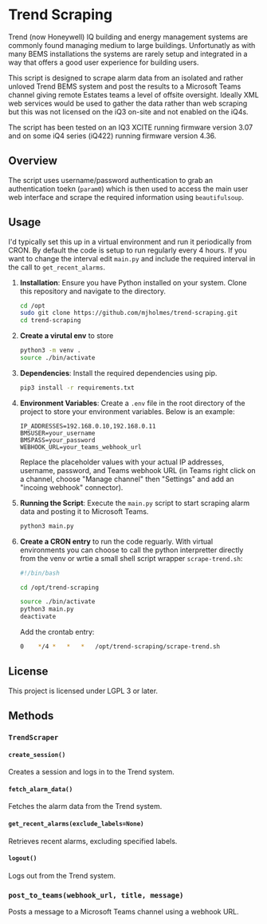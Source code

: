 # Trend Scraping

Trend (now Honeywell) IQ building and energy management systems are commonly found managing medium to large buildings. Unfortunatly as with many BEMS installations the systems are rarely setup and integrated in a way that offers a good user experience for building users.

This script is designed to scrape alarm data from an isolated and rather unloved Trend BEMS system and post the results to a Microsoft Teams channel giving remote Estates teams a level of offsite oversight. Ideally XML web services would be used to gather the data rather than web scraping but this was not licensed on the iQ3 on-site and not enabled on the iQ4s.

The script has been tested on an IQ3 XCITE running firmware version 3.07 and on some iQ4 series (iQ422) running firmware version 4.36.


## Overview

The script uses username/password authentication to grab an authentication toekn (`param0`) which is then used to access the main user web interface and scrape the required information using `beautifulsoup`.

## Usage

I'd typically set this up in a virtual environment and run it periodically from CRON.
By default the code is setup to run regularly every 4 hours. If you want to change the interval edit `main.py` and include the required interval in the call to `get_recent_alarms`.

1. **Installation**: Ensure you have Python installed on your system. Clone this repository and navigate to the directory.

   ```bash
   cd /opt
   sudo git clone https://github.com/mjholmes/trend-scraping.git
   cd trend-scraping
   ```

1. **Create a virutal env** to store

   ```bash
   python3 -m venv .
   source ./bin/activate
   ```

1. **Dependencies**: Install the required dependencies using pip.

   ```bash
   pip3 install -r requirements.txt
   ```

1. **Environment Variables**: Create a `.env` file in the root directory of the project to store your environment variables. Below is an example:

   ```env
   IP_ADDRESSES=192.168.0.10,192.168.0.11
   BMSUSER=your_username
   BMSPASS=your_password
   WEBHOOK_URL=your_teams_webhook_url
   ```

   Replace the placeholder values with your actual IP addresses, username, password, and Teams webhook URL (in Teams right click on a channel, choose "Manage channel" then "Settings" and add an "incoing webhook" connector).

1. **Running the Script**: Execute the `main.py` script to start scraping alarm data and posting it to Microsoft Teams.

   ```bash
   python3 main.py
   ```

1. **Create a CRON entry** to run the code reguarly. With virtual environments you can choose to call the python interpretter directly from the venv or wrtie a small shell script wrapper `scrape-trend.sh`:

   ```bash
   #!/bin/bash

   cd /opt/trend-scraping

   source ./bin/activate
   python3 main.py
   deactivate
   ```

   Add the crontab entry:
   ```bash
   0	*/4	*	*	*	/opt/trend-scraping/scrape-trend.sh
   ```


## License

This project is licensed under LGPL 3 or later.

## Methods

### `TrendScraper`

#### `create_session()`

Creates a session and logs in to the Trend system.

#### `fetch_alarm_data()`

Fetches the alarm data from the Trend system.

#### `get_recent_alarms(exclude_labels=None)`

Retrieves recent alarms, excluding specified labels.

#### `logout()`

Logs out from the Trend system.

### `post_to_teams(webhook_url, title, message)`

Posts a message to a Microsoft Teams channel using a webhook URL.
